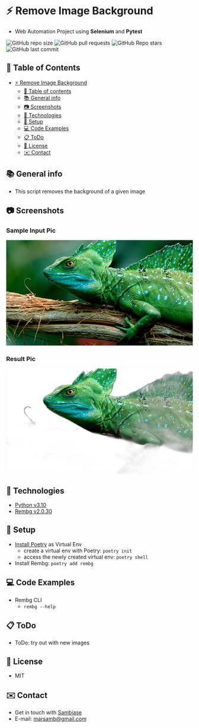 # :zap: Remove Image Background

* Web Automation Project using **Selenium** and **Pytest**

![GitHub repo size](https://img.shields.io/github/repo-size/sambiase/remove_pic_background?style=plastic)
![GitHub pull requests](https://img.shields.io/github/issues-pr/sambiase/remove_pic_background?style=plastic)
![GitHub Repo stars](https://img.shields.io/github/stars/sambiase/remove_pic_background?style=plastic)
![GitHub last commit](https://img.shields.io/github/last-commit/sambiase/remove_pic_background?style=plastic)  



## :page_facing_up: Table of Contents   

* [:zap: Remove Image Background](#zap-remove-image-background)
  * [:page_facing_up: Table of contents](#page_facing_up-table-of-contents)
  * [:books: General info](#books-general-info)
  * [:camera: Screenshots](#camera-screenshots)
  * [:signal_strength: Technologies](#signal_strength-technologies)
  * [:floppy_disk: Setup](#floppy_disk-setup)
  * [:computer: Code Examples](#computer-code-examples)
  * [:clipboard: ToDo](#clipboard-todo)
  * [:file_folder: License](#file_folder-license)
  * [:envelope: Contact](#envelope-contact)

## :books: General info

* This script removes the background of a given image


## :camera: Screenshots

### Sample Input Pic
![screen print](./images/lizard.jpg "Sample Input Pic")

### Result Pic
![screen print](./images/resPic.png "Result")

## :signal_strength: Technologies

* [Python v3.10](https://www.python.org/)
* [Rembg v2.0.30](https://github.com/danielgatis/rembg/)


## :floppy_disk: Setup

* [Install Poetry](https://python-poetry.org/docs/#installation) as Virtual Env
  * create a virtual env with Poetry: `poetry init`
  * access the newly created virtual env: `poetry shell`
* Install Rembg: `poetry add rembg`
 

## :computer: Code Examples

* Rembg CLI
  * `rembg --help`


## :clipboard: ToDo

* ToDo: try out with new images


## :file_folder: License

* MIT

## :envelope: Contact

* Get in touch with [Sambiase](https://github.com/sambiase)
* E-mail: [marsamb@gmail.com](mailto:marsamb@gmail.com)
